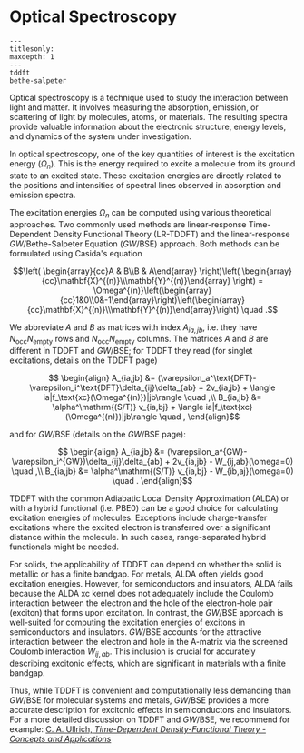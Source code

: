 # Optical Spectroscopy

```{toctree}
---
titlesonly:
maxdepth: 1
---
tddft
bethe-salpeter
```
Optical spectroscopy is a technique used to study the interaction between light and matter.
It involves measuring the absorption, emission, or scattering of light by molecules, atoms, 
or materials. The resulting spectra provide valuable information about the electronic structure, 
energy levels, and dynamics of the system under investigation.

In optical spectroscopy, one of the key quantities of interest is the excitation energy ($\Omega_n$). 
This is the energy required to excite a molecule from its ground state to an excited state. 
These excitation energies are directly related to the positions and 
intensities of spectral lines observed in absorption and emission spectra.

The excitation energies $\Omega_n$ can be computed using various theoretical approaches. 
Two commonly used methods are linear-response Time-Dependent Density Functional Theory (LR-TDDFT) and 
the linear-response *GW*/Bethe-Salpeter Equation (*GW*/BSE) approach. Both methods can be formulated using
Casida's equation

$$\left( \begin{array}{cc}A &  B\\B &  A\end{array} \right)\left( \begin{array}{cc}\mathbf{X}^{(n)}\\\mathbf{Y}^{(n)}\end{array} \right) = \Omega^{(n)}\left(\begin{array}{cc}1&0\\0&-1\end{array}\right)\left(\begin{array}{cc}\mathbf{X}^{(n)}\\\mathbf{Y}^{(n)}\end{array}\right) \quad .$$

We abbreviate $A$ and $B$ as matrices with index $A_{ia,jb}$, i.e. they have
$N_\mathrm{occ}N_\mathrm{empty}$ rows and $N_\mathrm{occ}N_\mathrm{empty}$ columns.
The matrices $A$ and $B$ are different in TDDFT and *GW*/BSE; for TDDFT they read (for singlet excitations, details on the TDDFT page)

$$ \begin{align}
    A_{ia,jb} &= (\varepsilon_a^\text{DFT}-\varepsilon_i^\text{DFT}\delta_{ij}\delta_{ab} + 
    2v_{ia,jb} + \langle ia|f_\text{xc}(\Omega^{(n)})|jb\rangle \quad ,\\
    B_{ia,jb} &= \alpha^\mathrm{(S/T)} v_{ia,bj} +  \langle ia|f_\text{xc}(\Omega^{(n)})|jb\rangle \quad ,
\end{align}$$

and for *GW*/BSE (details on the *GW*/BSE page):

$$ \begin{align}
    A_{ia,jb} &= (\varepsilon_a^{GW}-\varepsilon_i^{GW})\delta_{ij}\delta_{ab} + 
    2v_{ia,jb} - W_{ij,ab}(\omega=0) \quad ,\\
    B_{ia,jb} &= \alpha^\mathrm{(S/T)} v_{ia,bj} - W_{ib,aj}(\omega=0) \quad .
\end{align}$$

TDDFT with the common Adiabatic Local Density Approximation (ALDA) or with a hybrid functional (i.e. PBE0) can be a good choice for calculating excitation energies of molecules. 
Exceptions include charge-transfer excitations where the excited electron is transferred over a significant distance within the molecule. 
In such cases, range-separated hybrid functionals might be needed.


For solids, the applicability of TDDFT can depend on whether the solid is metallic or has a finite bandgap. For metals, ALDA often yields good excitation energies. 
However, for semiconductors and insulators, ALDA fails because the ALDA xc kernel does not adequately include the Coulomb interaction between the electron and the hole of 
the electron-hole pair (exciton) that forms upon excitation.
In contrast, the *GW*/BSE approach is well-suited for computing the excitation energies of excitons in semiconductors and insulators. 
*GW*/BSE accounts for the attractive interaction between the electron and hole in the A-matrix via the screened Coulomb interaction $W_{ij,ab}$. 
This inclusion is crucial for accurately describing excitonic effects, which are significant in materials with a finite bandgap. 


Thus, while TDDFT is convenient and computationally less demanding than *GW*/BSE for molecular systems and metals, 
*GW*/BSE provides a more accurate description for excitonic effects in semiconductors and insulators.
For a more detailed discussion on TDDFT and *GW*/BSE, we recommend for example: [C. A. Ullrich, *Time-Dependent Density-Functional Theory - Concepts and Applications*](https://doi.org/10.1093/acprof:oso/9780199563029.001.0001)






